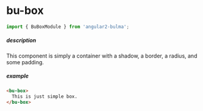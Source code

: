 # <a name="bubox"></a>bu-box

```typescript
import { BuBoxModule } from 'angular2-bulma';
```

##### description
This component is simply a container with a shadow, a border, a radius, and some padding.

##### example
```html
<bu-box>
  This is just simple box.
</bu-box>
```
